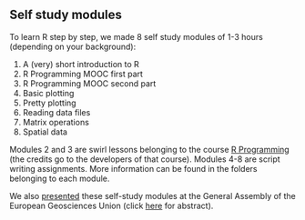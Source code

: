 Self study modules
------

To learn R step by step, we made 8 self study modules of 1-3 hours (depending on your background): 
1. A (very) short introduction to R
2. R Programming MOOC first part 
3. R Programming MOOC second part
4. Basic plotting
5. Pretty plotting
6. Reading data files
7. Matrix operations
8. Spatial data

Modules 2 and 3 are swirl lessons belonging to the course [R Programming](www.coursera.org/learn/r-programming) (the credits go to the developers of that course). Modules 4-8 are script writing assignments.
More information can be found in the folders belonging to each module.

We also [presented](https://github.com/ClaudiaBrauer/A-very-short-introduction-to-R/blob/master/Self%20study%20modules/presentation_R_modules_EGU2018.pdf) these self-study modules at the General Assembly of the European Geosciences Union (click [here](https://meetingorganizer.copernicus.org/EGU2018/EGU2018-18046.pdf) for abstract).
